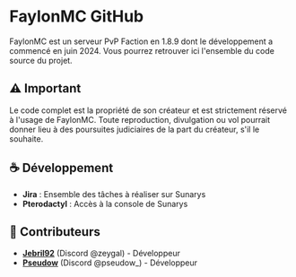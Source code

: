 # FaylonMC GitHub

FaylonMC est un serveur PvP Faction en 1.8.9 dont le développement a commencé en juin 2024. Vous pourrez retrouver ici l'ensemble du code source du projet.

## ⚠️ Important
Le code complet est la propriété de son créateur et est strictement réservé à l'usage de FaylonMC.
Toute reproduction, divulgation ou vol pourrait donner lieu à des poursuites judiciaires de la part du créateur, s'il le souhaite.

## ☕ Développement
- **Jira** : Ensemble des tâches à réaliser sur Sunarys
- **Pterodactyl** : Accès à la console de Sunarys

## 👀 Contributeurs
- [**Jebril92**](https://github.com/jebril92) (Discord @zeygal) - Développeur
- [**Pseudow**](https://github.com/Pseudow) (Discord @pseudow_) - Développeur

